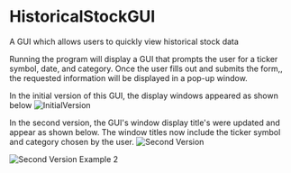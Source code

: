 # HistoricalStockGUI
A GUI which allows users to quickly view historical stock data

Running the program will display a GUI that prompts the user for a ticker symbol, date, and category. Once the user fills out and submits the form,, the requested information will be displayed in a pop-up window.



In the initial version of this GUI, the display windows appeared as shown below
![InitialVersion](https://user-images.githubusercontent.com/110274853/182746928-b995b0f0-d59d-49b5-a3f9-223ad9ece4b7.png)


In the second version, the GUI's window display title's were updated and appear as shown below. The window titles now include the ticker symbol and category chosen by the user.
![Second Version](https://user-images.githubusercontent.com/110274853/182747351-1a4ab3f9-59af-4b56-96c0-4bfa780c77a0.png)

![Second Version Example 2](https://user-images.githubusercontent.com/110274853/182747519-9bd294f7-303c-4150-a426-cf0aae6a2c30.png)
